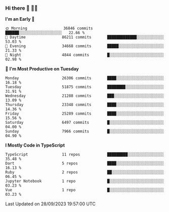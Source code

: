 ### Hi there 👋 🧑‍💻



<!--START_SECTION:waka-->
**I'm an Early 🐤** 

```text
🌞 Morning                36846 commits       ██████░░░░░░░░░░░░░░░░░░░   22.66 % 
🌆 Daytime                86211 commits       █████████████░░░░░░░░░░░░   53.03 % 
🌃 Evening                34668 commits       █████░░░░░░░░░░░░░░░░░░░░   21.33 % 
🌙 Night                  4844 commits        █░░░░░░░░░░░░░░░░░░░░░░░░   02.98 % 
```
📅 **I'm Most Productive on Tuesday** 

```text
Monday                   26306 commits       ████░░░░░░░░░░░░░░░░░░░░░   16.18 % 
Tuesday                  51875 commits       ████████░░░░░░░░░░░░░░░░░   31.91 % 
Wednesday                21288 commits       ███░░░░░░░░░░░░░░░░░░░░░░   13.09 % 
Thursday                 23348 commits       ████░░░░░░░░░░░░░░░░░░░░░   14.36 % 
Friday                   25289 commits       ████░░░░░░░░░░░░░░░░░░░░░   15.56 % 
Saturday                 6497 commits        █░░░░░░░░░░░░░░░░░░░░░░░░   04.00 % 
Sunday                   7966 commits        █░░░░░░░░░░░░░░░░░░░░░░░░   04.90 % 
```


**I Mostly Code in TypeScript** 

```text
TypeScript               11 repos            █████████░░░░░░░░░░░░░░░░   35.48 % 
Dart                     5 repos             ████░░░░░░░░░░░░░░░░░░░░░   16.13 % 
Ruby                     2 repos             ██░░░░░░░░░░░░░░░░░░░░░░░   06.45 % 
Jupyter Notebook         1 repo              █░░░░░░░░░░░░░░░░░░░░░░░░   03.23 % 
Vue                      1 repo              █░░░░░░░░░░░░░░░░░░░░░░░░   03.23 % 
```




 Last Updated on 28/09/2023 19:57:00 UTC
<!--END_SECTION:waka-->


